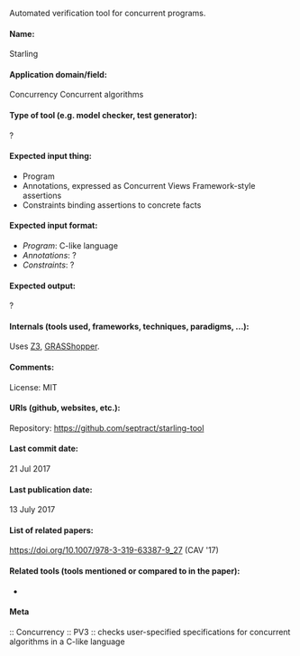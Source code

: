 Automated verification tool for concurrent programs.

#### Name:
Starling

#### Application domain/field:
Concurrency
Concurrent algorithms

#### Type of tool (e.g. model checker, test generator):
?

#### Expected input thing:
- Program
- Annotations, expressed as Concurrent Views Framework-style assertions
- Constraints binding assertions to concrete facts

#### Expected input format:
- *Program*: C-like language
- *Annotations*: ?
- *Constraints*: ?

#### Expected output:
?

#### Internals (tools used, frameworks, techniques, paradigms, ...):
Uses [Z3](Solvers/SMT/Z3.md), [GRASShopper](GRASShopper.md).

#### Comments:
License: MIT

#### URIs (github, websites, etc.):
Repository: https://github.com/septract/starling-tool

#### Last commit date:
21 Jul 2017

#### Last publication date:
13 July 2017

#### List of related papers:
https://doi.org/10.1007/978-3-319-63387-9_27 (CAV '17)

#### Related tools (tools mentioned or compared to in the paper):
-

#### Meta
:: Concurrency
:: PV3 :: checks user-specified specifications for concurrent algorithms in a C-like language